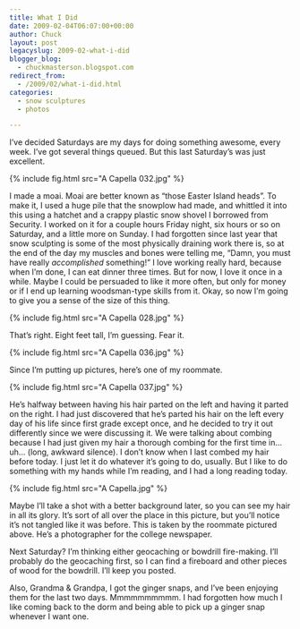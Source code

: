 ```yaml
---
title: What I Did
date: 2009-02-04T06:07:00+00:00
author: Chuck
layout: post
legacyslug: 2009-02-what-i-did
blogger_blog:
  - chuckmasterson.blogspot.com
redirect_from:
  - /2009/02/what-i-did.html
categories:
  - snow sculptures
  - photos

---
```


I’ve decided Saturdays are my days for doing something awesome, every week.
I’ve got several things queued. But this last Saturday’s was just excellent.

{% include fig.html src="A Capella 032.jpg" %}

I made a moai. Moai are better known as “those Easter Island heads”. To make
it, I used a huge pile that the snowplow had made, and whittled it into this
using a hatchet and a crappy plastic snow shovel I borrowed from Security. I
worked on it for a couple hours Friday night, six hours or so on Saturday, and
a little more on Sunday. I had forgotten since last year that snow sculpting is
some of the most physically draining work there is, so at the end of the day my
muscles and bones were telling me, “Damn, you must have really *accomplished*
something!” I love working really hard, because when I’m done, I can eat dinner
three times. But for now, I love it once in a while. Maybe I could be persuaded
to like it more often, but only for money or if I end up learning woodsman-type
skills from it. Okay, so now I’m going to give you a sense of the size of this
thing.

{% include fig.html src="A Capella 028.jpg" %}

That’s right. Eight feet tall, I’m guessing. Fear it.

{% include fig.html src="A Capella 036.jpg" %}

Since I’m putting up pictures, here’s one of my roommate.

{% include fig.html src="A Capella 037.jpg" %}

He’s halfway between having his hair parted on the left and having it parted on
the right. I had just discovered that he’s parted his hair on the left every
day of his life since first grade except once, and he decided to try it out
differently since we were discussing it. We were talking about combing because
I had just given my hair a thorough combing for the first time in… uh… (long,
awkward silence). I don’t know when I last combed my hair before today. I just
let it do whatever it’s going to do, usually. But I like to do something with
my hands while I’m reading, and I had a long reading today.

{% include fig.html src="A Capella.jpg" %} 

Maybe I’ll take a shot with a better background later, so you can see my hair
in all its glory. It’s sort of all over the place in this picture, but you’ll
notice it’s not tangled like it was before. This is taken by the roommate
pictured above. He’s a photographer for the college newspaper.

Next Saturday? I’m thinking either geocaching or bowdrill fire-making. I’ll
probably do the geocaching first, so I can find a fireboard and other pieces of
wood for the bowdrill. I’ll keep you posted.

Also, Grandma & Grandpa, I got the ginger snaps, and I’ve been enjoying them
for the last two days. Mmmmmmmmmm. I had forgotten how much I like coming back
to the dorm and being able to pick up a ginger snap whenever I want one.
